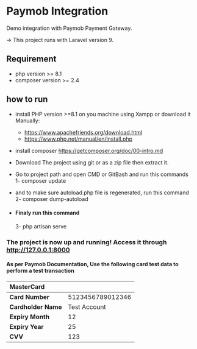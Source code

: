 # Paymob Integration
Demo integration with Paymob Payment Gateway.

-> This project runs with Laravel version 9.

## Requirement
- php version >= 8.1
- composer version >= 2.4

## how to run
- install PHP version >=8.1 on you machine using Xampp or download it Manually:
    - https://www.apachefriends.org/download.html
    - https://www.php.net/manual/en/install.php

- install composer https://getcomposer.org/doc/00-intro.md

- Download The project using git or as a zip file then extract it.

- Go to project path and open CMD or GitBash and run this commands <br/>        1- composer update

- and to make sure autoload.php file is regenerated, run this command <br/>     2- composer dump-autoload 
- #### Finaly run this command 
    3- php artisan serve

### The project is now up and running! Access it through http://127.0.0.1:8000

#### As per Paymob Documentation, Use the following card test data to perform a test transaction
<table><thead><tr><th style="text-align:left" colspan="2">MasterCard</th></tr></thead><tbody><tr><td style="text-align:left"><strong>Card Number</strong> </td><td style="text-align:left">5123456789012346</td></tr><tr><td style="text-align:left"><strong>Cardholder Name</strong> </td><td style="text-align:left">Test Account</td></tr><tr><td style="text-align:left"><strong>Expiry Month</strong> </td><td style="text-align:left">12</td></tr><tr><td style="text-align:left"><strong>Expiry Year</strong> </td><td style="text-align:left">25</td></tr><tr><td style="text-align:left"><strong>CVV</strong> </td><td style="text-align:left">123</td></tr></tbody></table>
